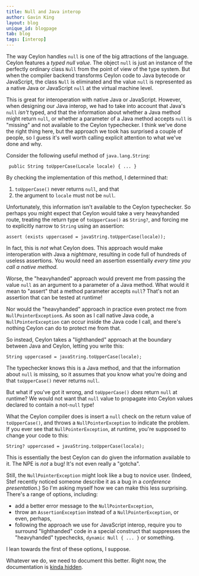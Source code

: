 ```yaml
---
title: Null and Java interop
author: Gavin King
layout: blog
unique_id: blogpage
tab: blog
tags: [interop]
---
```


The way Ceylon handles `null` is one of the big attractions of 
the language. Ceylon features a _typed null value_. The object
`null` is just an instance of the perfectly ordinary class 
`Null` from the point of view of the type system. But when the 
compiler backend transforms Ceylon code to Java bytecode or
JavaScript, the class `Null` is eliminated and the value `null`
is represented as a native Java or JavaScript `null` at the 
virtual machine level.

This is great for interoperation with native Java or JavaScript. 
However, when designing our Java interop, we had to take into
account that Java's `null` _isn't_ typed, and that the 
information about whether a Java method might return `null`,
or whether a parameter of a Java method accepts `null` is
"missing" and not available to the Ceylon typechecker. I think
we've done the right thing here, but the approach we took has 
surprised a couple of people, so I guess it's well worth 
calling explicit attention to what we've done and why.

Consider the following useful method of `java.lang.String`:

<!-- lang: java -->
     public String toUpperCase(Locale locale) { ... }

By checking the implementation of this method, I determined 
that:

1. `toUpperCase()` never returns `null`, and that
2. the argument to `locale` must not be `null`.

Unfortunately, this information isn't available to the Ceylon
typechecker. So perhaps you might expect that Ceylon would take
a very heavyhanded route, treating the return type of 
`toUpperCase()` as `String?`, and forcing me to explicitly 
narrow to `String` using an assertion:

<!-- try: -->
    assert (exists uppercased = javaString.toUpperCase(locale));

In fact, this is _not_ what Ceylon does. This approach would 
make interoperation with Java a _nightmare_, resulting in code 
full of hundreds of useless assertions. You would need an 
assertion essentially _every time you call a native method_.

Worse, the "heavyhanded" approach would prevent me from passing
the value `null` as an argument to a parameter of a Java method.
What would it mean to "assert" that a method parameter accepts 
`null`? That's not an assertion that can be tested at runtime!

Nor would the "heavyhanded" approach in practice even protect 
me from `NullPointerException`s. As soon as I call native Java 
code, a `NullPointerException` can occur inside the Java code I 
call, and there's nothing Ceylon can do to protect me from that.

So instead, Ceylon takes a "lighthanded" approach at the boundary
between Java and Ceylon, letting you write this:

<!-- try: -->
    String uppercased = javaString.toUpperCase(locale);

The typechecker knows this is a Java method, and that the 
information about `null` is missing, so it assumes that you know 
what you're doing and that `toUpperCase()` never returns `null`. 

But what if you've got it wrong, and `toUpperCase()` _does_ 
return `null` at runtime? We would not want that `null` value to 
propagate into Ceylon values declared to contain a not-`null`
type!

What the Ceylon compiler does is insert a `null` check on the
return value of `toUpperCase()`, and throws a `NullPointerException`
to indicate the problem. If you ever see that `NullPointerException`,
at runtime, you're supposed to change your code to this:

<!-- try: -->
    String? uppercased = javaString.toUpperCase(locale);

This is essentially the best Ceylon can do given the information
available to it. The NPE is _not_ a bug! It's not even really a 
"gotcha".

Still, the `NullPointerException` might look like a bug to novice 
user. (Indeed, Stef recently noticed someone describe it as a bug
in a _conference presentation_.) So I'm asking myself how we can
make this less surprising. There's a range of options, including:

* add a better error message to the `NullPointerException`,
* throw an `AssertionException` instead of a `NullPointerException`, 
  or even, perhaps,
* following the approach we use for JavaScript interop, require 
  you to surround "lighthanded" code in a special construct that 
  suppresses the "heavyhanded" typechecks, `dynamic Null { ... }`
  or something.

I lean towards the first of these options, I suppose.

Whatever we do, we need to document this better. Right now, the
documentation is 
[kinda hidden](/documentation/1.0/reference/interoperability/java-from-ceylon/#calling_java_code_with_unsafe_nulls_milestone_4).

